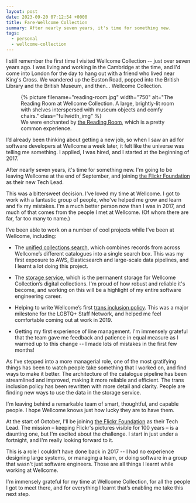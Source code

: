 ```yaml
---
layout: post
date: 2023-09-20 07:12:54 +0000
title: Fare-Wellcome Collection
summary: After nearly seven years, it's time for something new.
tags:
  - personal
  - wellcome-collection
---
```

I still remember the first time I visited Wellcome Collection -- just over seven years ago.
I was living and working in the Cambridge at the time, and I'd come into London for the day to hang out with a friend who lived near King's Cross.
We wandered up the Euston Road, popped into the British Library and the British Museum, and then… Wellcome Collection.

<figure>
  {%
    picture
    filename="reading-room.jpg"
    width="750"
    alt="The Reading Room at Wellcome Collection. A large, brightly-lit room with shelves interspersed with museum objects and comfy chairs."
    class="fullwidth_img"
  %}
  <figcaption>
    We were enchanted by <a href="https://wellcomecollection.org/pages/Wvlk4yAAAB8A3ufp">the Reading Room</a>, which is a pretty common experience.
  </figcaption>
</figure>

I’d already been thinking about getting a new job, so when I saw an ad for software developers at Wellcome a week later, it felt like the universe was telling me something.
I applied, I was hired, and I started at the beginning of 2017.

After nearly seven years, it's time for something new.
I'm going to be leaving Wellcome at the end of September, and joining [the Flickr Foundation][flickr] as their new Tech Lead.

This was a bittersweet decision.
I've loved my time at Wellcome.
I got to work with a fantastic group of people, who've helped me grow and learn and fix my mistakes.
I'm a much better person now than I was in 2017, and much of that comes from the people I met at Wellcome.
(Of whom there are far, far too many to name.)

I’ve been able to work on a number of cool projects while I’ve been at Wellcome, including:

*   The [unified collections search], which combines records from across Wellcome’s different catalogues into a single search box.
    This was my first exposure to AWS, Elasticsearch and large-scale data pipelines, and I learnt a lot doing this project.

*   The [storage service], which is the permanent storage for Wellcome Collection’s digital collections.
    I'm proud of how robust and reliable it's become, and working on this will be a highlight of my entire software engineering career.

*   Helping to write Wellcome’s first [trans inclusion policy].
    This was a major milestone for the LGBTQ+ Staff Network, and helped me feel comfortable coming out at work in 2019.

*   Getting my first experience of line management.
    I'm immensely grateful that the team gave me feedback and patience in equal measure as I warmed up to this change -- I made lots of mistakes in the first few months!

[unified collections search]: https://wellcomecollection.org/collections
[storage service]: https://github.com/wellcomecollection/storage-service
[trans inclusion policy]: https://wellcome.org/news/our-trans-inclusion-policy-latest-step-making-wellcome-more-inclusive

As I’ve stepped into a more managerial role, one of the most gratifying things has been to watch people take something that I worked on, and find ways to make it better.
The architecture of the catalogue pipeline has been streamlined and improved, making it more reliable and efficient. The trans inclusion policy has been rewritten with more detail and clarity. People are finding new ways to use the data in the storage service.

I'm leaving behind a remarkable team of smart, thoughtful, and capable people.
I hope Wellcome knows just how lucky they are to have them.

At the start of October, I'll be joining [the Flickr Foundation][flickr] as their Tech Lead.
The mission – keeping Flickr's pictures visible for 100 years – is a daunting one, but I'm excited about the challenge.
I start in just under a fortnight, and I'm really looking forward to it.

This is a role I couldn’t have done back in 2017 -- I had no experience designing large systems, or managing a team, or doing software in a group that wasn't just software engineers.
Those are all things I learnt while working at Wellcome.

I'm immensely grateful for my time at Wellcome Collection, for all the people I got to meet there, and for everything I learnt that’s enabling me take this next step.

[flickr]: https://www.flickr.org/
